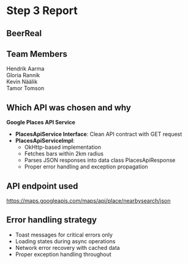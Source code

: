 
# Step 3 Report

## BeerReal

## Team Members

Hendrik Aarma<br>
Gloria Rannik<br>
Kevin Näälik<br>
Tamor Tomson<br>

## Which API was chosen and why
**Google Places API Service**
- **PlacesApiService Interface**: Clean API contract with GET request
- **PlacesApiServiceImpl**: 
  - OkHttp-based implementation
  - Fetches bars within 2km radius
  - Parses JSON responses into data class PlacesApiResponse
  - Proper error handling and exception propagation

## API endpoint used
https://maps.googleapis.com/maps/api/place/nearbysearch/json 

## Error handling strategy
- Toast messages for critical errors only
- Loading states during async operations
- Network error recovery with cached data
- Proper exception handling throughout
